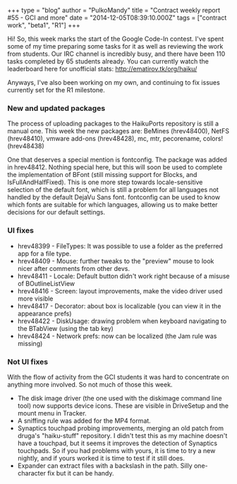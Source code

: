 +++
type = "blog"
author = "PulkoMandy"
title = "Contract weekly report #55 - GCI and more"
date = "2014-12-05T08:39:10.000Z"
tags = ["contract work", "beta1", "R1"]
+++

Hi!
So, this week marks the start of the Google Code-In contest. I've spent some of my time preparing some tasks for it as well as reviewing the work from students. Our IRC channel is incredibly busy, and there have been 110 tasks completed by 65 students already. You can currently watch the leaderboard here for unofficial stats: http://ematirov.tk/org/haiku/
<!--break-->
Anyways, I've also been working on my own, and continuing to fix issues currently set for the R1 milestone.

<h3>New and updated packages</h3>
The process of uploading packages to the HaikuPorts repository is still a manual one. This week the new packages are: BeMines (hrev48400), NetFS (hrev48410), vmware add-ons (hrev48428), mc, mtr, pecorename, colors! (hrev48438)

One that deserves a special mention is fontconfig. The package was added in hrev48412. Nothing special here, but this will soon be used to complete the implementation of BFont (still missing support for Blocks, and IsFullAndHalfFixed). This is one more step towards locale-sensitive selection of the default font, which is still a problem for all languages not handled by the default DejaVu Sans font. fontconfig can be used to know which fonts are suitable for which languages, allowing us to make better decisions for our default settings.

<h3>UI fixes</h3>
<ul>
<li>hrev48399 - FileTypes: It was possible to use a folder as the preferred app for a file type.
<li>hrev48409 - Mouse: further tweaks to the "preview" mouse to look nicer after comments from other devs.
<li>hrev48411 - Locale: Default button didn't work right because of a misuse of BOutlineListView
<li>hrev48416 - Screen: layout improvements, make the video driver used more visible
<li>hrev48417 - Decorator: about box is localizable (you can view it in the appearance prefs)
<li>hrev48422 - DiskUsage: drawing problem when keyboard navigating to the BTabView (using the tab key)
<li>hrev48424 - Network prefs: now can be localized (the Jam rule was missing)
</ul>

<h3>Not UI fixes</h3>
With the flow of activity from the GCI students it was hard to concentrate on anything more involved. So not much of those this week.
<ul>
<li>The disk image driver (the one used with the diskimage command line tool) now supports device icons. These are visible in DriveSetup and the mount menu in Tracker.
<li>A sniffing rule was added for the MP4 format.
<li>Synaptics touchpad probing improvements, merging an old patch from druga's "haiku-stuff"  repository. I didn't test this as my machine doesn't have a touchpad, but it seems it improves the detection of Synaptics touchpads. So if you had problems with yours, it is time to try a new nightly, and if yours worked it is time to test if it still does.
<li>Expander can extract files with a backslash in the path. Silly one-character fix but it can be handy.
</ul>